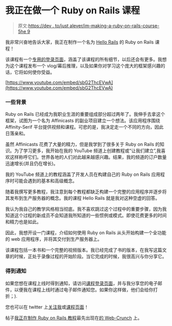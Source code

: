 # 我正在做一个 Ruby on Rails 课程

> 原文:[https://dev . to/just alever/im-making-a-ruby-on-rails-course-5he 9](https://dev.to/justalever/im-making-a-ruby-on-rails-course-5he9)

我非常兴奋地告诉大家，我正在制作一个名为 [Hello Rails](https://hellorails.io) 的 Ruby on Rails 课程！

该课程有一个[专用的登录页面](https://hellorails.io)，涵盖了该课程的所有细节，以后还会有更多。我想为这个课程发布一个 vlog/幕后推理，以及如果你对学习这个庞大的框架感兴趣的话，它将如何使你受益。

[https://www.youtube.com/embed/sbG2ThcEVwA](https://www.youtube.com/embed/sbG2ThcEVwA)

### [](#some-background)一些背景

Ruby on Rails 已经成为我职业生涯的重要组成部分超过两年了。我伸手去拿这个框架，试图为一个名为 Affinicasts 的副业项目建立一个想法。该应用程序围绕 Affinity-Serif 平台提供视频和课程。可悲的是，我决定走一个不同的方向，因此日落亲和。

虽然 Affinicasts 花费了大量的精力，但是我学到了很多关于 Ruby on Rails 的知识。为了学习更多，我开始在我的 YouTube 频道上创建教程或“让我们建立”,我喜欢这样称呼它们。世界各地的人们对此越来越感兴趣。结果，我的频道的订户数量迅速增长(并且仍在增长)。

我的 YouTube 频道上的教程涵盖了开发人员在构建自己的 Ruby on Rails 应用程序时可能会遇到的基本和高级概念。

随着我撰写更多教程，我注意到每个教程都缺乏构建一个完整的应用程序并逐步将其发布到生产服务器的概念。我的课程 Hello Rails 就是我对这种空虚的回答。

我认为我自己的教学风格相当彻底。我不喜欢跳过这个过程中的重要步骤，因为我知道这个过程的新成员不会知道我所知道的一些惯例或模式。即使花费更多的时间和精力也是如此。

因此，我想开设一门课程，介绍如何使用 Ruby on Rails 从头开始构建一个全功能的 web 应用程序，并将其交付到生产服务器上。

该课程包括一本书和一个完整的视频版本。我已经完成了书的版本，在我写这篇文章的时候，正处于录像过程的开始阶段。当它完成的时候，我很高兴与你分享它。

### [](#get-notified)得到通知

如果您想在课程上线时得到通知，请访问[课程登录页面](https://hellorails.io)，并与我分享您的电子邮件，以便我在课程上线时通过电子邮件通知您。如果你这样做，他们会给你打折；).

您也可以在 twitter 上[关注我](https://twitter.com/justalever)或[课程页面](https://twitter.com/hello_rails)！

帖子[我正在制作 Ruby on Rails 教程](https://web-crunch.com/ruby-on-rails-course/)最先出现在[的 Web-Crunch](https://web-crunch.com) 上。